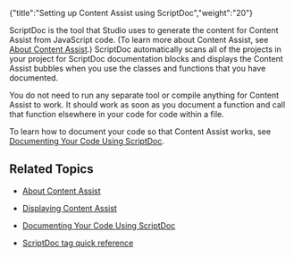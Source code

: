{"title":"Setting up Content Assist using ScriptDoc","weight":"20"} 

ScriptDoc is the tool that Studio uses to generate the content for Content Assist from JavaScript code. (To learn more about Content Assist, see [About Content Assist](/docs/appc/Axway_Appcelerator_Studio/Axway_Appcelerator_Studio_Guide/Basic_Concepts/Content_Assist/About_Content_Assist/).) ScriptDoc automatically scans all of the projects in your project for ScriptDoc documentation blocks and displays the Content Assist bubbles when you use the classes and functions that you have documented.

You do not need to run any separate tool or compile anything for Content Assist to work. It should work as soon as you document a function and call that function elsewhere in your code for code within a file.

To learn how to document your code so that Content Assist works, see [Documenting Your Code Using ScriptDoc](/docs/appc/Axway_Appcelerator_Studio/Axway_Appcelerator_Studio_Guide/Web_Development/JavaScript_Development/Documenting_Code/Documenting_Your_Code_Using_ScriptDoc/).

## Related Topics

*   [About Content Assist](/docs/appc/Axway_Appcelerator_Studio/Axway_Appcelerator_Studio_Guide/Basic_Concepts/Content_Assist/About_Content_Assist/)
    
*   [Displaying Content Assist](/docs/appc/Axway_Appcelerator_Studio/Axway_Appcelerator_Studio_Guide/Basic_Concepts/Content_Assist/Displaying_Content_Assist/)
    
*   [Documenting Your Code Using ScriptDoc](/docs/appc/Axway_Appcelerator_Studio/Axway_Appcelerator_Studio_Guide/Web_Development/JavaScript_Development/Documenting_Code/Documenting_Your_Code_Using_ScriptDoc/)
    
*   [ScriptDoc tag quick reference](/docs/appc/Axway_Appcelerator_Studio/Axway_Appcelerator_Studio_Guide/Web_Development/JavaScript_Development/ScriptDoc_tag_quick_reference/)